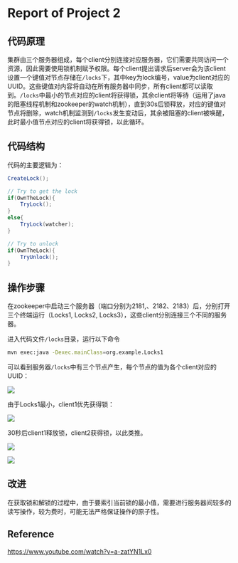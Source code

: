 # Report of Project 2

## 代码原理

集群由三个服务器组成，每个client分别连接对应服务器，它们需要共同访问一个资源，因此需要使用锁机制赋予权限。每个client提出请求后server会为该client设置一个键值对节点存储在`/locks`下，其中key为lock编号，value为client对应的UUID。这些键值对内容将自动在所有服务器中同步，所有client都可以读取到。`/locks`中最小的节点对应的client将获得锁，其余client将等待（运用了java的阻塞线程机制和zookeeper的watch机制），直到30s后锁释放，对应的键值对节点将删除，watch机制监测到`/locks`发生变动后，其余被阻塞的client被唤醒，此时最小值节点对应的client将获得锁，以此循环。

## 代码结构

代码的主要逻辑为：

````java
CreateLock();

// Try to get the lock
if(OwnTheLock){
	TryLock();
}
else{
	TryLock(watcher);
}

// Try to unlock
if(OwnTheLock){
    TryUnlock();
}
````

## 操作步骤

在zookeeper中启动三个服务器（端口分别为2181,、2182、2183）后，分别打开三个终端运行（Locks1, Locks2, Locks3），这些client分别连接三个不同的服务器。

进入代码文件`/locks`目录，运行以下命令

```bash
mvn exec:java -Dexec.mainClass=org.example.Locks1
```

可以看到服务器`/locks`中有三个节点产生，每个节点的值为各个client对应的UUID：

![](https://notes.sjtu.edu.cn/uploads/upload_8b6972da973e5acb43a9234ba0059e07.png)


由于Locks1最小，client1优先获得锁：

![](https://notes.sjtu.edu.cn/uploads/upload_df18c3cc7679e1c55f2e2828bea1d8a8.png)


30秒后client1释放锁，client2获得锁，以此类推。

![](https://notes.sjtu.edu.cn/uploads/upload_74cb968eb804b6d9e3e3262acfb99c75.png)


![](https://notes.sjtu.edu.cn/uploads/upload_9f7fa3621840d64a2d2258de17cbe3bd.png)


## 改进

在获取锁和解锁的过程中，由于要索引当前锁的最小值，需要进行服务器间较多的读写操作，较为费时，可能无法严格保证操作的原子性。

## Reference

https://www.youtube.com/watch?v=a-zatYN1Lx0
